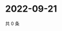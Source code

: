 # 2022-09-21

共 0 条

<!-- BEGIN WEIBO -->
<!-- 最后更新时间 Wed Sep 21 2022 01:17:19 GMT+0800 (China Standard Time) -->

<!-- END WEIBO -->
